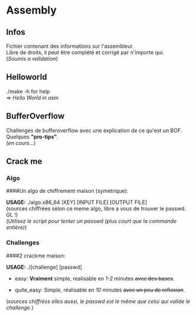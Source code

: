 # Assembly

## Infos

Fichier contenant des informations sur l'assembleur.  
Libre de droits, il peut être complété et corrigé par n'importe qui.  
(*Soumis a validation*)

## Helloworld

./make -h for help  
 => *Hello World in asm*  

## BufferOverflow

Challenges de bufferoverflow avec une explication de ce qu'est un BOF.  
Quelques **"pro-tips"**.  
(*en cours...*)

## Crack me

### Algo

####Un algo de chiffrement maison (symetrique):

**USAGE:** ./algo.x86_64 \[KEY\] \[INPUT FILE\] \[OUTPUT FILE\]  
(sources chiffrées selon ce meme algo, libre a vous de trouver le passwd. GL !)  
(*Utilisez le script pour tenter un passwd (plus court que la commande entière)*)  


### Challenges

####2 crackme maison:

**USAGE:** ./\[challenge\] \[passwd\]  

* easy: **Vraiment** simple, realisable en *1-2* minutes ~~avec des bases~~.  

* quite_easy: Simple, réalisable en *10* minutes ~~avec un peu de reflexion~~.  

(*sources chiffréss elles aussi, le passwd est le même que celui qui valide le challenge.*)  
